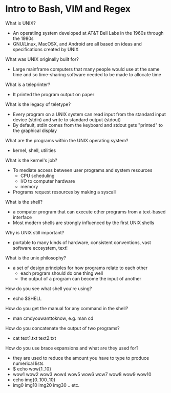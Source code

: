 # Intro to Bash, VIM and Regex

What is UNIX?
- An operatiing system developed at AT&T Bell Labs in the 1960s through the 1980s 
- GNU/Linux, MacOSX, and Android are all based on ideas and specifications created by UNIX

What was UNIX originally built for?
- Large mainframe computers that many people would use at the same time and so time-sharing software needed to be made to allocate time

What is a teleprinter?
- It printed the program output on paper

What is the legacy of teletype?
- Every program on a UNIX system can read input from the standard input device (stdin) and write to standard output (stdout)
- By default, stdin comes from the keyboard and stdout gets "printed" to the graphical display

What are the programs within the UNIX operating system?
- kernel, shell, utilities

What is the kernel's job?
- To mediate access between user programs and system resources
  - CPU scheduling
  - I/O to computer hardware
  - memory
- Programs request resources by making a syscall

What is the shell?
- a computer program that can execute other programs from a text-based interface
- Most modern shells are strongly influenced by the first UNIX shells

Why is UNIX still important?
- portable to many kinds of hardware, consistent conventions, vast software ecosystem, text!

What is the unix philosophy?
- a set of design principles for how programs relate to each other
  - each program should do one thing well
  - the output of a program can become the input of another

How do you see what shell you're using?
- echo $SHELL

How do you get the manual for any command in the shell?
- man cmdyouwanttoknow, e.g. man cd

How do you concatenate the output of two programs?
- cat text1.txt text2.txt

How do you use brace expansions and what are they used for?
- they are used to reduce the amount you have to type to produce numerical lists
- $ echo wow{1..10}
- wow1 wow2 wow3 wow4 wow5 wow6 wow7 wow8 wow9 wow10
- echo img{0..100..10}
- img0 img10 img20 img30 .. etc.


